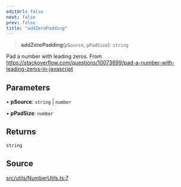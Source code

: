 ```yaml
---
editUrl: false
next: false
prev: false
title: "addZeroPadding"
---
```


> **addZeroPadding**(`pSource`, `pPadSize`): `string`

Pad a number with leading zeros.
From https://stackoverflow.com/questions/10073699/pad-a-number-with-leading-zeros-in-javascript

## Parameters

• **pSource**: `string` \| `number`

• **pPadSize**: `number`

## Returns

`string`

## Source

[src/utils/NumberUtils.ts:7](https://github.com/relishinc/dill-pixel/blob/10f512f7f577ca5e74162827f11215b28df5ca97/src/utils/NumberUtils.ts#L7)
